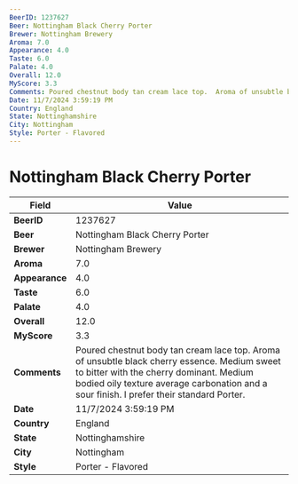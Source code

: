 ```yaml
---
BeerID: 1237627
Beer: Nottingham Black Cherry Porter
Brewer: Nottingham Brewery
Aroma: 7.0
Appearance: 4.0
Taste: 6.0
Palate: 4.0
Overall: 12.0
MyScore: 3.3
Comments: Poured chestnut body tan cream lace top.  Aroma of unsubtle black cherry essence. Medium sweet to bitter with the cherry dominant.  Medium bodied oily texture average carbonation and a sour finish.  I prefer their standard Porter.
Date: 11/7/2024 3:59:19 PM
Country: England
State: Nottinghamshire
City: Nottingham
Style: Porter - Flavored
---
```


# Nottingham Black Cherry Porter

| Field         | Value |
|---------------|-------|
| **BeerID** | 1237627 |
| **Beer** | Nottingham Black Cherry Porter |
| **Brewer** | Nottingham Brewery |
| **Aroma** | 7.0 |
| **Appearance** | 4.0 |
| **Taste** | 6.0 |
| **Palate** | 4.0 |
| **Overall** | 12.0 |
| **MyScore** | 3.3 |
| **Comments** | Poured chestnut body tan cream lace top.  Aroma of unsubtle black cherry essence. Medium sweet to bitter with the cherry dominant.  Medium bodied oily texture average carbonation and a sour finish.  I prefer their standard Porter. |
| **Date** | 11/7/2024 3:59:19 PM |
| **Country** | England |
| **State** | Nottinghamshire |
| **City** | Nottingham |
| **Style** | Porter - Flavored |
